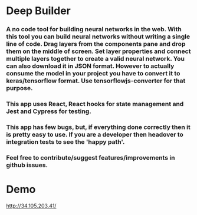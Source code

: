 # Deep Builder

### A no code tool for building neural networks in the web. With this tool you can build neural networks without writing a single line of code. Drag layers from the components pane and drop them on the middle of screen. Set layer properties and connect multiple layers together to create a valid neural network. You can also download it in JSON format. However to actually consume the model in your project you have to convert it to keras/tensorflow format. Use tensorflowjs-converter for that purpose. 

### This app uses React, React hooks for state management and Jest and Cypress for testing.

### This app has few bugs, but, if everything done correctly then it is pretty easy to use. If you are a developer then headover to integration tests to see the 'happy path'. 
### Feel free to contribute/suggest features/improvements in github issues.

# Demo
http://34.105.203.41/


